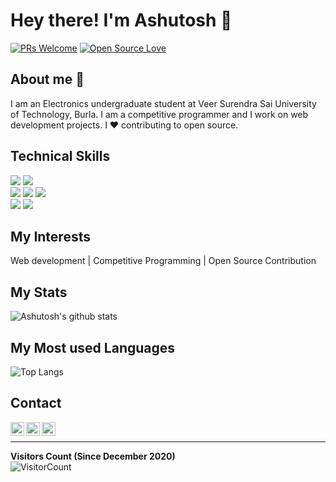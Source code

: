 # Hey there! I'm Ashutosh 👋

[![PRs Welcome](https://img.shields.io/badge/PRs-welcome-brightgreen.svg?style=flat&logo=github)](https://github.com/ashuvssut)
[![Open Source Love](https://badges.frapsoft.com/os/v2/open-source.svg?v=103)](https://github.com/ashuvssut)
<!-- <img alt="Visitors" src="https://komarev.com/ghpvc/?username=ashuvssut&style=flat&labelColor=black&logo=github&label=PROFILE+VIEWS&color=29bf12"/> -->

## About me 🧑

I am an Electronics undergraduate student at Veer Surendra Sai University of Technology, Burla. I am a competitive programmer and I work on web development projects. I ❤ contributing to open source.

## Technical Skills

<!-- <img src="https://img.shields.io/badge/-React-%23212121?style=flat&logo=React">  -->
<!-- <img src="https://img.shields.io/badge/-django-black?style=flat&logo=django">  -->
<!-- <img src="https://img.shields.io/badge/-Firebase-black?style=flat&logo=Firebase">  <img src="https://img.shields.io/badge/-AWS-orange"> <br /> -->
<!-- <img src="https://img.shields.io/badge/-Python%203-black?style=flat&logo=python&logoColor=white"> -->
<img src="https://img.shields.io/badge/-NodeJS-black?style=flat&logo=node.js"> <img src="https://img.shields.io/badge/-MongoDB-yellow?style=flat&logo=mongoDB"> <br />
<img src="https://img.shields.io/badge/-C%20&%20C++-659ad2?style=flat&logo=c%2B%2B&logoColor=ffffff"> <img src = "https://img.shields.io/badge/-HTML5-E34F26?style=flat&logo=html5&logoColor=white"> <img src = "https://img.shields.io/badge/-CSS3-1572B6?style=flat&logo=css3&logoColor=white"> <br />
<img src="https://img.shields.io/badge/-SASS-white?style=flat&logo=Sass"> <img src="https://img.shields.io/badge/-Problem%20Solving-ffa804?style=flat"> 
<!-- <img src="https://img.shields.io/badge/-Database%20Management-4d008f?style=flat"> <br /> -->

## My Interests

Web development | Competitive Programming | Open Source Contribution

## My Stats

![Ashutosh's github stats](https://github-readme-stats.vercel.app/api?username=ashuvssut&count_private=true&show_icons=true&theme=radical)

## My Most used Languages

![Top Langs](https://github-readme-stats.vercel.app/api/top-langs/?username=ashuvssut&show_icons=true&theme=radical)

## Contact

<a href="https://www.linkedin.com/in/ashutosh-khanduala-4b586b105/">
  <img align="left" alt="Ashutosh Khanduala | Linkedin" width="22px" src="https://cdn.jsdelivr.net/npm/simple-icons@v3/icons/linkedin.svg" />
</a>
<a href="mailto:ashu.khanduala@gmail.com">
  <img align="left" alt="Ashutosh Khanduala | Gmail" width="22px" src="https://cdn.jsdelivr.net/npm/simple-icons@v3/icons/gmail.svg" />
</a>
<a href="https://twitter.com/Ashutos35876003">
  <img align="left" alt="Ashutosh Khanduala | Twitter" width="22px" src="https://cdn.jsdelivr.net/npm/simple-icons@v3/icons/twitter.svg" />
</a>
<br/>

------------------------

**Visitors Count (Since December 2020)**  
![VisitorCount](https://profile-counter.glitch.me/{ashuvssut}/count.svg)

